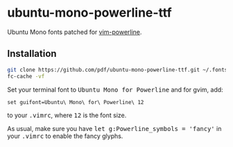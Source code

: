 ubuntu-mono-powerline-ttf
=========================

Ubuntu Mono fonts patched for [vim-powerline](https://github.com/Lokaltog/vim-powerline/).

Installation
-------------------------
```bash
git clone https://github.com/pdf/ubuntu-mono-powerline-ttf.git ~/.fonts/ubuntu-mono-powerline-ttf
fc-cache -vf
```

Set your terminal font to <tt>Ubuntu Mono for Powerline</tt> and for gvim, add:
```
set guifont=Ubuntu\ Mono\ for\ Powerline\ 12
```
to your <tt>.vimrc</tt>, where <tt>12</tt> is the font size.

As usual, make sure you have <tt>let g:Powerline_symbols = 'fancy'</tt> in your
<tt>.vimrc</tt> to enable the fancy glyphs.
